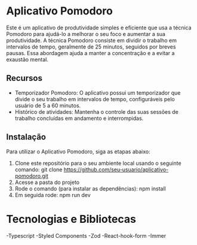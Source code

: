 # Aplicativo Pomodoro

Este é um aplicativo de produtividade simples e eficiente que usa a técnica Pomodoro para ajudá-lo a melhorar o seu foco e aumentar a sua produtividade. A técnica Pomodoro consiste em dividir o trabalho em intervalos de tempo, geralmente de 25 minutos, seguidos por breves pausas. Essa abordagem ajuda a manter a concentração e a evitar a exaustão mental.

## Recursos

- Temporizador Pomodoro: O aplicativo possui um temporizador que divide o seu trabalho em intervalos de tempo, configuráveis pelo usuário de 5 a 60 minutos.
- Histórico de atividades: Mantenha o controle das suas sessões de trabalho concluídas em andamento e interrompidas.

## Instalação

Para utilizar o Aplicativo Pomodoro, siga as etapas abaixo:

1. Clone este repositório para o seu ambiente local usando o seguinte comando:
  git clone https://github.com/seu-usuario/aplicativo-pomodoro.git
2. Acesse a pasta do projeto
3. Rode o comando (para instalar as dependências):
   npm install
4. Em seguida rode:
   npm run dev

# Tecnologias e Bibliotecas

-Typescript
-Styled Components
-Zod
-React-hook-form
-Immer
